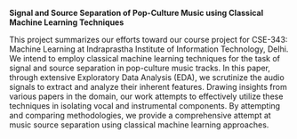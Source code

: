 **Signal and Source Separation of Pop-Culture Music using Classical Machine Learning Techniques**

This project summarizes our efforts toward our course project for CSE-343: Machine
Learning at Indraprastha Institute of Information Technology, Delhi. We intend
to employ classical machine learning techniques for the task of signal and source
separation in pop-culture music tracks. In this paper, through extensive Exploratory
Data Analysis (EDA), we scrutinize the audio signals to extract and analyze their
inherent features. Drawing insights from various papers in the domain, our work
attempts to effectively utilize these techniques in isolating vocal and instrumental
components. By attempting and comparing methodologies, we provide a comprehensive
attempt at music source separation using classical machine learning
approaches.
